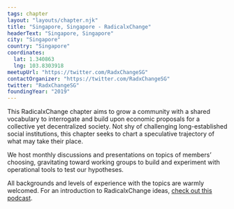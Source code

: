 ```yaml
---
tags: chapter
layout: "layouts/chapter.njk"
title: "Singapore, Singapore - RadicalxChange"
headerText: "Singapore, Singapore"
city: "Singapore"
country: "Singapore"
coordinates:
  lat: 1.340863
  lng: 103.8303918
meetupUrl: "https://twitter.com/RadxChangeSG"
contactOrganizer: "https://twitter.com/RadxChangeSG"
twitter: "RadxChangeSG"
foundingYear: "2019"
---
```

This RadicalxChange chapter aims to grow a community with a shared vocabulary to interrogate and build upon economic proposals for a collective yet decentralized society. Not shy of challenging long-established social institutions, this chapter seeks to chart a speculative trajectory of what may take their place.

We host monthly discussions and presentations on topics of members’ choosing, gravitating toward working groups to build and experiment with operational tools to test our hypotheses.

All backgrounds and levels of experience with the topics are warmly welcomed. For an introduction to RadicalxChange ideas, [check out this podcast](https://80000hours.org/podcast/episodes/glen-weyl-radically-reforming-capitalism-and-democracy/).